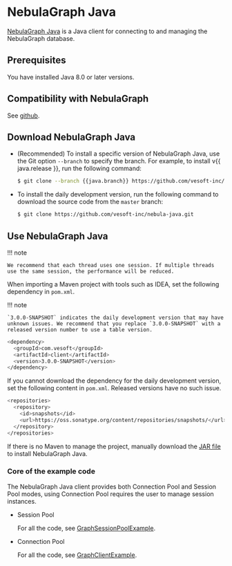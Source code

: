# NebulaGraph Java

[NebulaGraph Java](https://github.com/vesoft-inc/nebula-java/tree/{{java.branch}}) is a Java client for connecting to and managing the NebulaGraph database.

## Prerequisites

You have installed Java 8.0 or later versions.

## Compatibility with NebulaGraph

See [github](https://github.com/vesoft-inc/nebula-java/tree/{{java.branch}}).

## Download NebulaGraph Java

- (Recommended) To install a specific version of NebulaGraph Java, use the Git option `--branch` to specify the branch. For example, to install v{{ java.release }}, run the following command:

  ```bash
  $ git clone --branch {{java.branch}} https://github.com/vesoft-inc/nebula-java.git
  ```

- To install the daily development version, run the following command to download the source code from the `master` branch:

  ```bash
  $ git clone https://github.com/vesoft-inc/nebula-java.git
  ```

## Use NebulaGraph Java

!!! note

    We recommend that each thread uses one session. If multiple threads use the same session, the performance will be reduced.

When importing a Maven project with tools such as IDEA, set the following dependency in `pom.xml`.

!!! note

    `3.0.0-SNAPSHOT` indicates the daily development version that may have unknown issues. We recommend that you replace `3.0.0-SNAPSHOT` with a released version number to use a table version.

```bash
<dependency>
  <groupId>com.vesoft</groupId>
  <artifactId>client</artifactId>
  <version>3.0.0-SNAPSHOT</version>
</dependency>
```

If you cannot download the dependency for the daily development version, set the following content in `pom.xml`. Released versions have no such issue.

```bash
<repositories> 
  <repository> 
    <id>snapshots</id> 
    <url>https://oss.sonatype.org/content/repositories/snapshots/</url> 
  </repository> 
</repositories>
```

If there is no Maven to manage the project, manually download the [JAR file](https://repo1.maven.org/maven2/com/vesoft/) to install NebulaGraph Java.

### Core of the example code

The NebulaGraph Java client provides both Connection Pool and Session Pool modes, using Connection Pool requires the user to manage session instances.

- Session Pool

  For all the code, see [GraphSessionPoolExample](https://github.com/vesoft-inc/nebula-java/blob/{{java.branch}}/examples/src/main/java/com/vesoft/nebula/examples/GraphSessionPoolExample.java).

- Connection Pool

  For all the code, see [GraphClientExample](https://github.com/vesoft-inc/nebula-java/blob/{{java.branch}}/examples/src/main/java/com/vesoft/nebula/examples/GraphClientExample.java).
